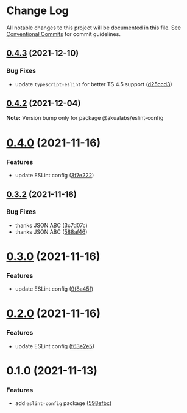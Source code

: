 # Change Log

All notable changes to this project will be documented in this file.
See [Conventional Commits](https://conventionalcommits.org) for commit guidelines.

## [0.4.3](https://github.com/AkuaLabs/utilities/compare/@akualabs/eslint-config@0.4.2...@akualabs/eslint-config@0.4.3) (2021-12-10)


### Bug Fixes

* update `typescript-eslint` for better TS 4.5 support ([d25ccd3](https://github.com/AkuaLabs/utilities/commit/d25ccd3cf6ebb4710e4a4bbc8d93c3277416698c))





## [0.4.2](https://github.com/AkuaLabs/utilities/compare/@akualabs/eslint-config@0.4.0...@akualabs/eslint-config@0.4.2) (2021-12-04)

**Note:** Version bump only for package @akualabs/eslint-config





# [0.4.0](https://github.com/AkuaLabs/utilities/compare/@akualabs/eslint-config@0.3.2...@akualabs/eslint-config@0.4.0) (2021-11-16)


### Features

* update ESLint config ([3f7e222](https://github.com/AkuaLabs/utilities/commit/3f7e222403b5c65fda4e3437e804dc3411a31d74))





## [0.3.2](https://github.com/AkuaLabs/utilities/compare/@akualabs/eslint-config@0.3.0...@akualabs/eslint-config@0.3.2) (2021-11-16)


### Bug Fixes

* thanks JSON ABC ([3c7d07c](https://github.com/AkuaLabs/utilities/commit/3c7d07cfe4bbdac912f5dc3556c54af9d2ab66d5))
* thanks JSON ABC ([588af46](https://github.com/AkuaLabs/utilities/commit/588af46b419e3ea13dd558dbdb2fdd73e458ff6f))





# [0.3.0](https://github.com/AkuaLabs/utilities/compare/@akualabs/eslint-config@0.2.0...@akualabs/eslint-config@0.3.0) (2021-11-16)


### Features

* update ESLint config ([9f8a45f](https://github.com/AkuaLabs/utilities/commit/9f8a45fee68e0ef1dca85d63fd46f32425acea9a))





# [0.2.0](https://github.com/AkuaLabs/utilities/compare/@akualabs/eslint-config@0.1.0...@akualabs/eslint-config@0.2.0) (2021-11-16)


### Features

* update ESLint config ([f63e2e5](https://github.com/AkuaLabs/utilities/commit/f63e2e56821254bff74e4ad38058dcf7fdf7f186))





# 0.1.0 (2021-11-13)


### Features

* add `eslint-config` package ([598efbc](https://github.com/AkuaLabs/utilities/commit/598efbc0a804ef3c617e0e6cba3be1723d7d425b))
